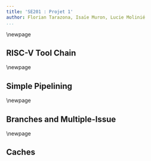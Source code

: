 ```yaml
---
title: 'SE201 : Projet 1'
author: Florian Tarazona, Isaïe Muron, Lucie Molinié
...
```


\newpage

## RISC-V Tool Chain


\newpage

## Simple Pipelining


\newpage

## Branches and Multiple-Issue


\newpage

## Caches
